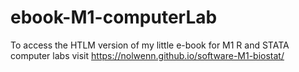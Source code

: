 # ebook-M1-computerLab

To access the HTLM version of my little e-book for M1 R and STATA computer labs visit  https://nolwenn.github.io/software-M1-biostat/


